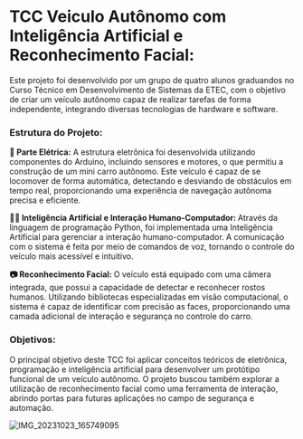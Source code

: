 # TCC Veiculo Autônomo com Inteligência Artificial e Reconhecimento Facial: </br>

Este projeto foi desenvolvido por um grupo de quatro alunos graduandos no Curso Técnico em Desenvolvimento de Sistemas da ETEC, com o objetivo de criar um veículo autônomo capaz de realizar tarefas de forma independente, integrando diversas tecnologias de hardware e software. 

### Estrutura do Projeto: 
<b> 🔌 Parte Elétrica:</b> A estrutura eletrônica foi desenvolvida utilizando componentes do Arduino, incluindo sensores e motores, o que permitiu a construção de um mini carro autônomo. Este veículo é capaz de se locomover de forma automática, detectando e desviando de obstáculos em tempo real, proporcionando uma experiência de navegação autônoma precisa e eficiente. </br>

<b> 👨‍💻 Inteligência Artificial e Interação Humano-Computador: </b> Através da linguagem de programação Python, foi implementada uma Inteligência Artificial para gerenciar a interação humano-computador. A comunicação com o sistema é feita por meio de comandos de voz, tornando o controle do veículo mais acessível e intuitivo. </br>

<b> 📷 Reconhecimento Facial: </b> O veículo está equipado com uma câmera integrada, que possui a capacidade de detectar e reconhecer rostos humanos. Utilizando bibliotecas especializadas em visão computacional, o sistema é capaz de identificar com precisão as faces, proporcionando uma camada adicional de interação e segurança no controle do carro. </br>

### Objetivos:
O principal objetivo deste TCC foi aplicar conceitos teóricos de eletrônica, programação e inteligência artificial para desenvolver um protótipo funcional de um veículo autônomo. O projeto buscou também explorar a utilização de reconhecimento facial como uma ferramenta de interação, abrindo portas para futuras aplicações no campo de segurança e automação.


![IMG_20231023_165749095](https://github.com/user-attachments/assets/0be42f41-39d4-43e4-902e-a8e1aa2539de)
